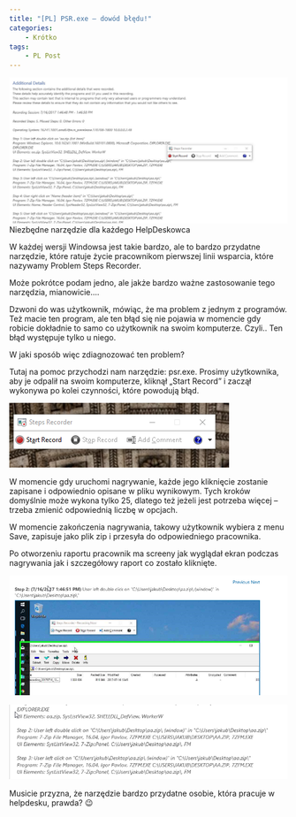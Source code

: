 ```yaml
---
title: "[PL] PSR.exe – dowód błędu!"
categories:
    - Krótko
tags:
    - PL Post
---
```

![[PL] PSR.exe – dowód błędu!](/assets/images/posts/psr-exe-dowod-bledu/top.jpg)Niezbędne narzędzie dla każdego HelpDeskowca

W każdej wersji Windowsa jest takie bardzo, ale to bardzo przydatne narzędzie, które ratuje życie pracownikom pierwszej linii wsparcia, które nazywamy Problem Steps Recorder.

Może pokrótce podam jedno, ale jakże bardzo ważne zastosowanie tego narzędzia, mianowicie….

Dzwoni do was użytkownik, mówiąc, że ma problem z jednym z programów. Też macie ten program, ale ten błąd się nie pojawia w momencie gdy robicie dokładnie to samo co użytkownik na swoim komputerze. Czyli.. Ten błąd występuje tylko u niego.

W jaki sposób więc zdiagnozować ten problem?

Tutaj na pomoc przychodzi nam narzędzie: psr.exe. Prosimy użytkownika, aby je odpalił na swoim komputerze, kliknął „Start Record” i zaczął wykonywa po kolei czynności, które powodują błąd.

![[PL] PSR.exe – dowód błędu!](/assets/images/posts/psr-exe-dowod-bledu/01.png)

W momencie gdy uruchomi nagrywanie, każde jego kliknięcie zostanie zapisane i odpowiednio opisane w pliku wynikowym. Tych kroków domyślnie może wykona tylko 25, dlatego też jeżeli jest potrzeba więcej – trzeba zmienić odpowiednią liczbę w opcjach.

W momencie zakończenia nagrywania, takowy użytkownik wybiera z menu Save, zapisuje jako plik zip i przesyła do odpowiedniego pracownika.

Po otworzeniu raportu pracownik ma screeny jak wyglądał ekran podczas nagrywania jak i szczegółowy raport co zostało kliknięte.

![[PL] PSR.exe – dowód błędu!](/assets/images/posts/psr-exe-dowod-bledu/02.png)

![[PL] PSR.exe – dowód błędu!](/assets/images/posts/psr-exe-dowod-bledu/03.png)

Musicie przyzna, że narzędzie bardzo przydatne osobie, która pracuje w helpdesku, prawda? 😉
